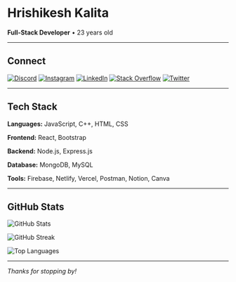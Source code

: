 # Hrishikesh Kalita

**Full-Stack Developer** • 23 years old

---

## Connect

[![Discord](https://img.shields.io/badge/Discord-%237289DA.svg?logo=discord&logoColor=white)](https://discord.gg/heLLtusK#7993) [![Instagram](https://img.shields.io/badge/Instagram-%23E4405F.svg?logo=Instagram&logoColor=white)](https://www.instagram.com/hrishiiiii__/) [![LinkedIn](https://img.shields.io/badge/LinkedIn-%230077B5.svg?logo=linkedin&logoColor=white)](https://www.linkedin.com/in/hrishikesh-kalita-854000207/) [![Stack Overflow](https://img.shields.io/badge/-Stackoverflow-FE7A16?logo=stack-overflow&logoColor=white)](https://stackoverflow.com/users/19814238/helltuskgg) [![Twitter](https://img.shields.io/badge/Twitter-%231DA1F2.svg?logo=twitter&logoColor=white)](https://x.com/hrishiiiii__)

---

## Tech Stack

**Languages:** JavaScript, C++, HTML, CSS

**Frontend:** React, Bootstrap

**Backend:** Node.js, Express.js

**Database:** MongoDB, MySQL

**Tools:** Firebase, Netlify, Vercel, Postman, Notion, Canva

---

## GitHub Stats

![GitHub Stats](https://github-readme-stats.vercel.app/api?username=HrishiD89&theme=minimal&hide_border=true&show_icons=true)

![GitHub Streak](https://github-readme-streak-stats.herokuapp.com/?user=HrishiD89&theme=minimal&hide_border=true)

![Top Languages](https://github-readme-stats.vercel.app/api/top-langs/?username=HrishiD89&theme=minimal&hide_border=true&layout=compact)

---

*Thanks for stopping by!*
